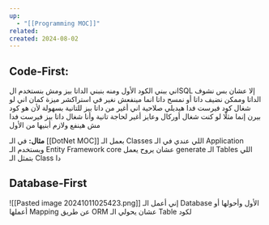 ```yaml
---
up:
  - "[[Programming MOC]]"
related: 
created: 2024-08-02
---
```

## Code-First:
اني ببني الكود الأول ومنه بنبني الداتا بيز
ومش بنستخدم الSQL إلا عشان بس نشوف الداتا وممكن نضيف داتا أو نمسح داتا انما مينفعش نغير في استراكشر
ميزة كمان اني لو شغال كود فيرست فدا هيديلي صلاحية اني أغير من داتا بيز للتانية بسهولة لأن هو كود بيرن إنما مثلًا لو كنت شغال أوركال وعايز أغير لحاجة تانية وأنا شغال داتا بيز فيرست فدا مش هينفع ولازم أبنيها من الأول

**مثال:**
في الـ [[DotNet MOC]] بعمل الـ Classes اللي عندي في الـ Application وبستخدم الـ Entity Framework core عشان يروح يعمل generate الـ Tables اللي بتمثل الـ Class دا

## Database-First
![[Pasted image 20241011025423.png]]
إني أعمل الـ Database الأول وأحولها أو أعملها Mapping عن طريق ORM عشان يحولي الـ Table لكود